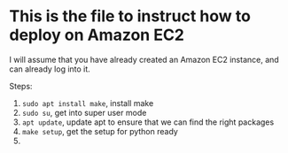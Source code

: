 # This is the file to instruct how to deploy on Amazon EC2

I will assume that you have already created an Amazon EC2 instance, and can already log into it. 

Steps: 

1. `sudo apt install make`, install make
2. `sudo su`, get into super user mode
3. `apt update`, update apt to ensure that we can find the right packages
4. `make setup`, get the setup for python ready
5. 